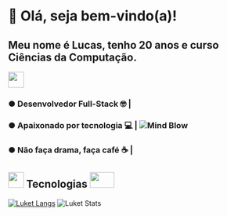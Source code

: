 # 🤖 Olá, seja bem-vindo(a)!

## Meu nome é Lucas, tenho 20 anos e curso Ciências da Computação.
<img src="https://monophy.com/media/quEEziksvnJubvbe2K/monophy.gif" width="32" height="32"/>

 ### ● Desenvolvedor Full-Stack 🤓     |
 ### ● Apaixonado por tecnologia 💻    |  ![Mind Blow](https://i.pinimg.com/originals/fe/91/a3/fe91a3dc38b1981226c5c025fc759674.gif)
 ### ● Não faça drama, faça café ☕     |

## <img src="https://camo.githubusercontent.com/9ff917a34baf78e3fdbaf8370cf42e756041270610f0466dc9af2c0d9184db7a/68747470733a2f2f6d656469612e67697068792e636f6d2f6d656469612f66396a514c614b4a4a6c36644c30416d6d5a2f67697068792e676966" data-canonical-src="https://gyazo.com/eb5c5741b6a9a16c692170a41a49c858.png" width="32" height="32" /> Tecnologias <img src="http://amostragratis.biz/wp-content/uploads/2020/04/setas-1.gif" width="50" height="32" />


[![Luket Langs](https://github-readme-stats.vercel.app/api/top-langs/?username=luketflp&layout=compact&theme=radical)](https://github.com/luketflp/github-readme-stats)
![Luket Stats](https://github-readme-stats.vercel.app/api?username=luketflp&theme=radical&show_icons=true)
